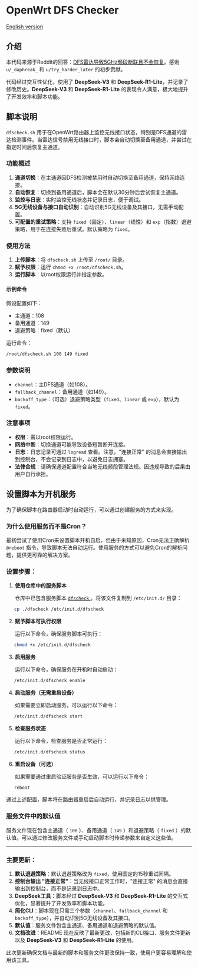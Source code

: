 # OpenWrt DFS Checker

[English version](README_en.md)

## 介绍

本代码来源于Reddit的回答：[DFS雷达导致5GHz频段断联且不会恢复](https://www.reddit.com/r/openwrt/comments/rs9pit/dfs_radar_causes_5ghz_to_drop_and_it_doesnt_come/)。感谢 `u/_daphreak_` 和 `u/try_harder_later` 的初步贡献。

代码经过交互性优化，使用了 **DeepSeek-V3** 和 **DeepSeek-R1-Lite**，并记录了修改历史。**DeepSeek-V3** 和 **DeepSeek-R1-Lite** 的表现令人满意，极大地提升了开发效率和脚本功能。

## 脚本说明

`dfscheck.sh` 用于在OpenWrt路由器上监控无线接口状态，特别是DFS通道的雷达检测事件。当雷达信号禁用无线接口时，脚本会自动切换至备用通道，并尝试在指定时间后恢复主通道。

### 功能概述

1. **通道切换**：在主通道因DFS检测被禁用时自动切换至备用通道，保持网络连接。
2. **自动恢复**：切换到备用通道后，脚本会在默认30分钟后尝试恢复主通道。
3. **监控与日志**：实时监控无线状态并记录日志，便于调试。
4. **5G无线设备与接口自动识别**：自动识别5G无线设备及其接口，无需手动配置。
5. **可配置的重试策略**：支持 `fixed`（固定）、`linear`（线性）和 `exp`（指数）退避策略，用于在连接失败后重试。默认策略为 `fixed`。

### 使用方法

1. **上传脚本**：将 `dfscheck.sh` 上传至 `/root/` 目录。
2. **赋予权限**：运行 `chmod +x /root/dfscheck.sh`。
3. **运行脚本**：以root权限运行并指定参数。

#### 示例命令

假设配置如下：
* 主通道：108
* 备用通道：149
* 退避策略：fixed（默认）

运行命令：

```sh
/root/dfscheck.sh 108 149 fixed
```

### 参数说明

* `channel`：主DFS通道（如108）。
* `fallback_channel`：备用通道（如149）。
* `backoff_type`：（可选）退避策略类型（`fixed`、`linear` 或 `exp`），默认为 `fixed`。

### 注意事项

* **权限**：需以root权限运行。
* **网络中断**：切换通道可能导致设备短暂断开连接。
* **日志**：日志记录可通过 `logread` 查看。注意，"连接正常" 的消息会直接输出到控制台，不会记录到日志中，以避免日志拥塞。
* **法律合规**：请确保通道配置符合当地无线频段管理法规。因违规导致的后果由用户自行承担。

## 设置脚本为开机服务

为了确保脚本在路由器启动时自动运行，可以通过创建服务的方式来实现。

### 为什么使用服务而不是Cron？

最初尝试了使用Cron来设置脚本开机自启，但由于未知原因，Cron无法正确解析 `@reboot` 指令，导致脚本无法自动运行。使用服务的方式可以避免Cron的解析问题，提供更可靠的解决方案。

### 设置步骤：

1. **使用仓库中的服务脚本**

   仓库中已包含服务脚本 [ `dfscheck` ](./dfscheck) 。将该文件复制到 `/etc/init.d/` 目录：

   

```sh
   cp ./dfscheck /etc/init.d/dfscheck
   ```

2. **赋予脚本可执行权限**

   运行以下命令，确保服务脚本可执行：

   

```sh
   chmod +x /etc/init.d/dfscheck
   ```

3. **启用服务**

   运行以下命令，确保服务在开机时自动启动：

   

```sh
   /etc/init.d/dfscheck enable
   ```

4. **启动服务（无需重启设备）**

   如果需要立即启动服务，可以运行以下命令：

   

```sh
   /etc/init.d/dfscheck start
   ```

5. **检查服务状态**

   运行以下命令，检查服务是否正常运行：

   

```sh
   /etc/init.d/dfscheck status
   ```

6. **重启设备（可选）**

   如果需要通过重启验证服务是否生效，可以运行以下命令：

   

```sh
   reboot
   ```

通过上述配置，脚本将在路由器重启后自动运行，并记录日志以供管理。

### 服务文件中的默认值

服务文件现在包含主通道（ `108` ）、备用通道（ `149` ）和退避策略（ `fixed` ）的默认值。可以通过修改服务文件或手动启动脚本时传递参数来自定义这些值。

---

### 主要更新：

1. **默认退避策略**：默认退避策略改为 `fixed`，使用固定的15秒重试间隔。
2. **控制台输出 "连接正常"**：当无线接口正常工作时，"连接正常" 的消息会直接输出到控制台，而不是记录到日志中。
3. **DeepSeek工具**：脚本经过 **DeepSeek-V3** 和 **DeepSeek-R1-Lite** 的交互式优化，显著提升了开发效率和脚本功能。
4. **简化CLI**：脚本现在只需三个参数（`channel`、`fallback_channel` 和 `backoff_type`），并自动识别5G无线设备及其接口。
5. **默认值**：服务文件包含主通道、备用通道和退避策略的默认值。
6. **文档改进**：README 现在反映了最新更改，包括新的CLI接口、服务文件更新以及 **DeepSeek-V3** 和 **DeepSeek-R1-Lite** 的使用。

此次更新确保文档与最新的脚本和服务文件更改保持一致，使用户更容易理解和使用该工具。
